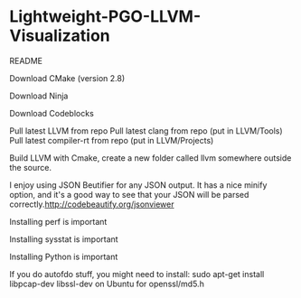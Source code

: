 # Lightweight-PGO-LLVM-Visualization

README

Download CMake (version 2.8)

Download Ninja

Download Codeblocks

Pull latest LLVM from repo
Pull latest clang from repo (put in LLVM/Tools)
Pull latest compiler-rt from repo (put in LLVM/Projects)

Build LLVM with Cmake, create a new folder called llvm somewhere outside the source.

I enjoy using JSON Beutifier for any JSON output. It has a nice minify option, and it's a good way to see that your JSON will be parsed correctly.http://codebeautify.org/jsonviewer

Installing perf is important

Installing sysstat is important

Installing Python is important

If you do autofdo stuff, you might need to install: sudo apt-get install libpcap-dev libssl-dev on Ubuntu for openssl/md5.h
